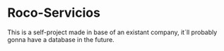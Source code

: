 # Roco-Servicios
This is a self-project made in base of an existant company, it´ll probably gonna have a database in the future.
